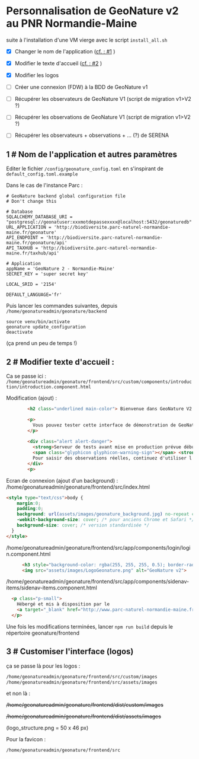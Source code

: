 # Personnalisation de GeoNature v2 au PNR Normandie-Maine
suite à l'installation d'une VM vierge avec le script `install_all.sh`


- [x] Changer le nom de l'application ([cf. : #1](adaptations_pnrnm.md#1--nom-de-lapplication-et-autres-paramètres) )
- [x] Modifier le texte d'accueil ([cf. : #2](adaptations_pnrnm.md#2--modifier-texte-daccueil-) )
- [x] Modifier les logos
- [ ] Créer une connexion (FDW) à la BDD de GeoNature v1
- [ ] Récupérer les observateurs de GeoNature V1 (script de migration v1>V2 ?)
- [ ] Récupérer les observations de GeoNature V1 (script de migration v1>V2 ?)
- [ ] Récupérer les observateurs + observations + ... (?) de SERENA


## 1 # Nom de l'application et autres paramètres

Editer le fichier `/config/geonature_config.toml` en s'inspirant de `default_config.toml.example`

Dans le cas de l'instance Parc :
```
# GeoNature backend global configuration file
# Don't change this

# Database
SQLALCHEMY_DATABASE_URI = "postgresql://geonatuser:xxxmotdepassexxxx@localhost:5432/geonaturedb"
URL_APPLICATION = 'http://biodiversite.parc-naturel-normandie-maine.fr/geonature' 
API_ENDPOINT = 'http://biodiversite.parc-naturel-normandie-maine.fr/geonature/api'
API_TAXHUB = 'http://biodiversite.parc-naturel-normandie-maine.fr/taxhub/api'

# Application
appName = 'GeoNature 2 - Normandie-Maine'   
SECRET_KEY = 'super secret key'

LOCAL_SRID = '2154'

DEFAULT_LANGUAGE='fr'
```


Puis lancer les commandes suivantes, depuis `/home/geonatureadmin/geonature/backend`
```
source venv/bin/activate
geonature update_configuration
deactivate
```

(ça prend un peu de temps !)


## 2 # Modifier texte d'accueil :

Ca se passe ici : `/home/geonatureadmin/geonature/frontend/src/custom/components/introduction/introduction.component.html`

Modification (ajout) :
```html
        <h2 class="underlined main-color"> Bienvenue dans GeoNature V2 </h2>

        <p>
          Vous pouvez tester cette interface de démonstration de GeoNature v2 pour découvrir les nouvelles fonctionnalités.<br>
        </p>
        
        <div class="alert alert-danger">
          <strong>Serveur de tests avant mise en production prévue début 2019</strong><br>
          <span class="glyphicon glyphicon-warning-sign"></span> <strong>Attention !</strong> Les données saisies ici seront effacées régulièrement.<br>
          Pour saisir des observations réelles, continuez d'utiliser l'interface GeoNature v1 à <a href="http://observatoire.parc-naturel-normandie-maine.fr/geonature/">cette adresse</a>.
        </div>
        <p>
```

Ecran de connexion (ajout d'un background) :
/home/geonatureadmin/geonature/frontend/src/index.html
```html
<style type="text/css">body { 
    margin:0;
    padding:0;
    background: url(assets/images/geonature_background.jpg) no-repeat center fixed; 
    -webkit-background-size: cover; /* pour anciens Chrome et Safari */
    background-size: cover; /* version standardisée */
  }
</style>
```


/home/geonatureadmin/geonature/frontend/src/app/components/login/login.component.html
```html
      <h3 style="background-color: rgba(255, 255, 255, 0.5); border-radius: 25px;"> GeoNature v2</h3>
      <img src="assets/images/LogoGeonature.png" alt="GeoNature v2">
```


/home/geonatureadmin/geonature/frontend/src/app/components/sidenav-items/sidenav-items.component.html
```html
  <p class="p-small">
    Hébergé et mis à disposition par le 
    <a target="_blank" href="http://www.parc-naturel-normandie-maine.fr"> PNR Normandie-Maine</a>
  </p>
```

Une fois les modifications terminées, lancer `npm run build` depuis le répertoire geonature/frontend



## 3 # Customiser l'interface (logos)

ça se passe là pour les logos :

```html
/home/geonatureadmin/geonature/frontend/src/custom/images
/home/geonatureadmin/geonature/frontend/src/assets/images
```
et non là :

~~/home/geonatureadmin/geonature/frontend/dist/custom/images~~

~~/home/geonatureadmin/geonature/frontend/dist/assets/images~~


(logo_structure.png = 50 x 46 px)


Pour la favicon :
```html
/home/geonatureadmin/geonature/frontend/src
```


